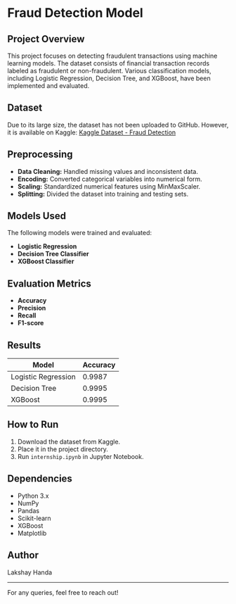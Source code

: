 # Fraud Detection Model

## Project Overview
This project focuses on detecting fraudulent transactions using machine learning models. The dataset consists of financial transaction records labeled as fraudulent or non-fraudulent. Various classification models, including Logistic Regression, Decision Tree, and XGBoost, have been implemented and evaluated.

## Dataset
Due to its large size, the dataset has not been uploaded to GitHub. However, it is available on Kaggle:
[Kaggle Dataset - Fraud Detection](https://www.kaggle.com/datasets/lakshaykahai/fraud-detection)

## Preprocessing
- **Data Cleaning:** Handled missing values and inconsistent data.
- **Encoding:** Converted categorical variables into numerical form.
- **Scaling:** Standardized numerical features using MinMaxScaler.
- **Splitting:** Divided the dataset into training and testing sets.

## Models Used
The following models were trained and evaluated:
- **Logistic Regression**
- **Decision Tree Classifier**
- **XGBoost Classifier**

## Evaluation Metrics
- **Accuracy**
- **Precision**
- **Recall**
- **F1-score**

## Results
| Model                 | Accuracy  |
|-----------------------|-----------|
| Logistic Regression  | 0.9987    |
| Decision Tree       | 0.9995    |
| XGBoost            | 0.9995    |

## How to Run
1. Download the dataset from Kaggle.
2. Place it in the project directory.
3. Run `internship.ipynb` in Jupyter Notebook.

## Dependencies
- Python 3.x
- NumPy
- Pandas
- Scikit-learn
- XGBoost
- Matplotlib

## Author
Lakshay Handa

---
For any queries, feel free to reach out!


